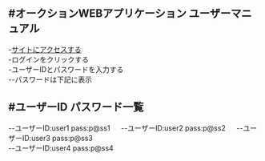 #オークションWEBアプリケーション ユーザーマニュアル
---
-[サイトにアクセスする](http://150.89.233.201/)  
-ログインをクリックする  
-ユーザーIDとパスワードを入力する  
--パスワードは下記に表示  

#ユーザーID パスワード一覧
---
--ユーザーID:user1 pass:p@ss1  　
--ユーザーID:user2 pass:p@ss2  　
--ユーザーID:user3 pass:p@ss3  
--ユーザーID:user4 pass:p@ss4  
